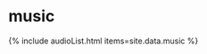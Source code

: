 # music

{% include audioList.html items=site.data.music %}
<script type="text/javascript">
  document.querySelectorAll('audio').forEach(item => {
    item.addEventListener('ended',function(e) {
        var next = document.getElementById(parseInt(e.currentTarget.id) + 1);
        if (next) {
          next.play();
        }
    });
    item.addEventListener('play',function(e) {
        var allOtherAudios = document.querySelectorAll("audio:not([id='" + parseInt(e.currentTarget.id) + "']");
        allOtherAudios.forEach(a => {
          a.pause();
          a.classList.remove("playing");
        });
  
        e.currentTarget.classList.add("playing");
    });
  });
</script>

